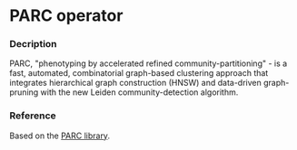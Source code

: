 # PARC operator

### Decription

PARC, "phenotyping by accelerated refined community-partitioning" - is a fast, automated, combinatorial graph-based clustering approach that integrates hierarchical graph construction (HNSW) and data-driven graph-pruning with the new Leiden community-detection algorithm.

### Reference

Based on the [PARC library](https://github.com/ShobiStassen/PARC).

